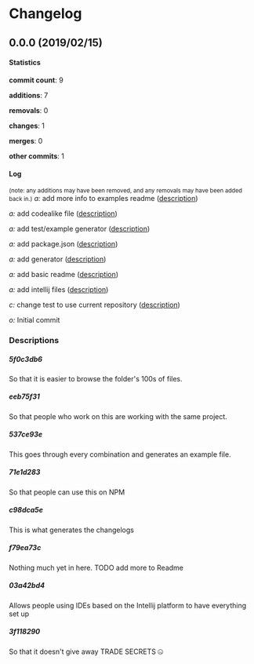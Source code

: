 # Changelog
## 0.0.0 (2019/02/15)
#### Statistics
**commit count**: 9

**additions**: 7

**removals**: 0

**changes**: 1

**merges**: 0

**other commits**: 1

#### Log
<small>(note: any additions may have been removed, and any removals may have been added back in.)</small>
*a:* add more info to examples readme ([description](#5f0c3db6-11))

*a:* add codealike file ([description](#eeb75f31-11))

*a:* add test/example generator ([description](#537ce93e-11))

*a:* add package.json ([description](#71e1d283-11))

*a:* add generator ([description](#c98dca5e-11))

*a:* add basic readme ([description](#f79ea73c-11))

*a:* add intellij files ([description](#03a42bd4-11))

*c:* change test to use current repository ([description](#3f118290-11))

*o:* Initial commit

### Descriptions
##### 5f0c3db6
So that it is easier to browse the folder's 100s of files.
##### eeb75f31
So that people who work on this are working with the same project.
##### 537ce93e
This goes through every combination and generates an example file.
##### 71e1d283
So that people can use this on NPM
##### c98dca5e
This is what generates the changelogs
##### f79ea73c
Nothing much yet in here. TODO add more to Readme
##### 03a42bd4
Allows people using IDEs based on the Intellij platform to have everything set up
##### 3f118290
So that it doesn't give away TRADE SECRETS 🤐
